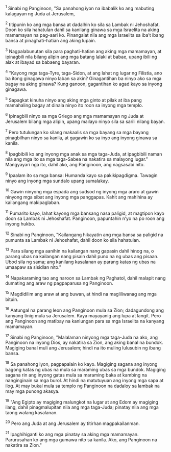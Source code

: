 <sup>1</sup>
Sinabi ng Panginoon, "Sa panahong iyon na ibabalik ko ang mabuting kalagayan ng Juda at Jerusalem, 

<sup>2</sup>
titipunin ko ang mga bansa at dadalhin ko sila sa Lambak ni Jehoshafat. Doon ko sila hahatulan dahil sa kanilang ginawa sa mga Israelita na aking mamamayan na pag-aari ko. Pinangalat nila ang mga Israelita sa ibaʼt ibang bansa at pinaghati-hatian ang aking lupain. 

<sup>3</sup>
Nagpalabunutan sila para paghati-hatian ang aking mga mamamayan, at ipinagbili nila bilang alipin ang mga batang lalaki at babae, upang ibili ng alak at ibayad sa babaeng bayaran. 

<sup>4</sup>
"Kayong mga taga-Tyre, taga-Sidon, at ang lahat ng lugar ng Filistia, ano ba itong ginagawa ninyo laban sa akin? Ginagantihan ba ninyo ako sa mga bagay na aking ginawa? Kung ganoon, gagantihan ko agad kayo sa inyong ginagawa. 

<sup>5</sup>
Sapagkat kinuha ninyo ang aking mga ginto at pilak at iba pang mamahaling bagay at dinala ninyo ito roon sa inyong mga templo. 

<sup>6</sup>
Ipinagbili ninyo sa mga Griego ang mga mamamayan ng Juda at Jerusalem bilang mga alipin, upang mailayo ninyo sila sa sarili nilang bayan. 

<sup>7</sup>
Pero tutulungan ko silang makaalis sa mga bayang sa mga bayang pinagbilhan ninyo sa kanila, at gagawin ko sa inyo ang inyong ginawa sa kanila. 

<sup>8</sup>
Ipagbibili ko ang inyong mga anak sa mga taga-Juda, at ipagbibili naman nila ang mga ito sa mga taga-Sabea na nakatira sa malayong lugar." Mangyayari nga ito, dahil ako, ang Panginoon, ang nagsasabi nito. 

<sup>9</sup>
Ipaalam ito sa mga bansa: Humanda kayo sa pakikipagdigma. Tawagin ninyo ang inyong mga sundalo upang sumalakay. 

<sup>10</sup>
Gawin ninyong mga espada ang sudsod ng inyong mga araro at gawin ninyong mga sibat ang inyong mga panggapas. Kahit ang mahihina ay kailangang makipaglaban. 

<sup>11</sup>
Pumarito kayo, lahat kayong mga bansang nasa paligid, at magtipon kayo doon sa Lambak ni Jehoshafat. Panginoon, papuntahin nʼyo na po roon ang inyong hukbo. 

<sup>12</sup>
Sinabi ng Panginoon, "Kailangang hikayatin ang mga bansa sa paligid na pumunta sa Lambak ni Jehoshafat, dahil doon ko sila hahatulan. 

<sup>13</sup>
Para silang mga aanihin na kailangan nang gapasin dahil hinog na, o parang ubas na kailangan nang pisain dahil puno na ng ubas ang pisaan. Ubod sila ng sama; ang kanilang kasalanan ay parang katas ng ubas na umaapaw sa sisidlan nito." 

<sup>14</sup>
Napakaraming tao ang naroon sa Lambak ng Paghatol, dahil malapit nang dumating ang araw ng pagpaparusa ng Panginoon. 

<sup>15</sup>
Magdidilim ang araw at ang buwan, at hindi na magliliwanag ang mga bituin. 

<sup>16</sup>
Aatungal na parang leon ang Panginoon mula sa Zion; dadagundong ang kanyang tinig mula sa Jerusalem. Kaya mayayanig ang lupa at langit. Pero ang Panginoon ang matibay na kanlungan para sa mga Israelita na kanyang mamamayan.

<sup>17</sup>
Sinabi ng Panginoon, "Malalaman ninyong mga taga-Juda na ako, ang Panginoon na inyong Dios, ay nakatira sa Zion, ang aking banal na bundok. Magiging banal muli ang Jerusalem; hindi na ito muling lulusubin ng ibang bansa. 

<sup>18</sup>
Sa panahong iyon, pagpapalain ko kayo. Magiging sagana ang inyong bagong katas ng ubas na mula sa maraming ubas sa mga bundok. Magiging sagana rin ang inyong gatas mula sa maraming baka at kambing na nanginginain sa mga burol. At hindi na matutuyuan ang inyong mga sapa at ilog. At may bukal mula sa templo ng Panginoon na dadaloy sa lambak na may mga punong akasya. 

<sup>19</sup>
"Ang Egipto ay magiging malungkot na lugar at ang Edom ay magiging ilang, dahil pinagmalupitan nila ang mga taga-Juda; pinatay nila ang mga taong walang kasalanan. 

<sup>20</sup>
Pero ang Juda at ang Jerusalem ay titirhan magpakailanman. 

<sup>21</sup>
Ipaghihiganti ko ang mga pinatay sa aking mga mamamayan. Parurusahan ko ang mga gumawa nito sa kanila. Ako, ang Panginoon na nakatira sa Zion."